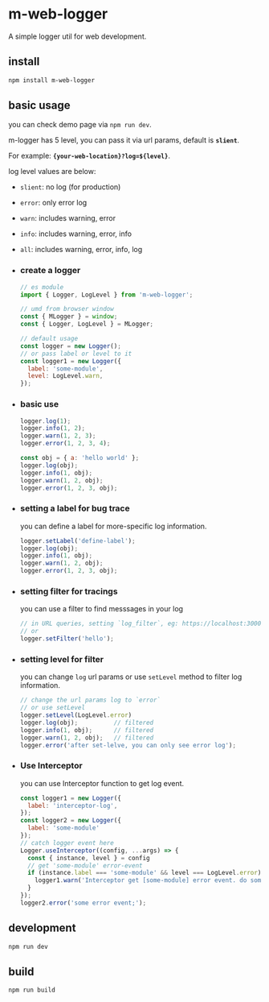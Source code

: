 # m-web-logger

A simple logger util for web development.

## install

```sh
npm install m-web-logger
```

## basic usage

you can check demo page via `npm run dev`.

m-logger has 5 level, you can pass it via url params, default is **`slient`**.

For example: **`{your-web-location}?log=${level}`**.

log level values are below:

- `slient`: no log (for production)
- `error`: only error log
- `warn`: includes warning, error
- `info`: includes warning, error, info
- `all`: includes warning, error, info, log

- ### create a logger

  ```js
  // es module
  import { Logger, LogLevel } from 'm-web-logger';

  // umd from browser window
  const { MLogger } = window;
  const { Logger, LogLevel } = MLogger;

  // default usage
  const logger = new Logger();
  // or pass label or level to it
  const logger1 = new Logger({
    label: 'some-module',
    level: LogLevel.warn,
  });
  ```

- ### basic use

  ```js
  logger.log(1);
  logger.info(1, 2);
  logger.warn(1, 2, 3);
  logger.error(1, 2, 3, 4);

  const obj = { a: 'hello world' };
  logger.log(obj);
  logger.info(1, obj);
  logger.warn(1, 2, obj);
  logger.error(1, 2, 3, obj);
  ```

- ### setting a label for bug trace

  you can define a label for more-specific log information.

  ```js
  logger.setLabel('define-label');
  logger.log(obj);
  logger.info(1, obj);
  logger.warn(1, 2, obj);
  logger.error(1, 2, 3, obj);
  ```

- ### setting filter for tracings

  you can use a filter to find messsages in your log

  ```js
  // in URL queries, setting `log_filter`, eg: https://localhost:3000?log_filter="hello"
  // or
  logger.setFilter('hello');
  ```

- ### setting level for filter

  you can change `log` url params or use `setLevel` method to filter log information.

  ```js
  // change the url params log to `error`
  // or use setLevel
  logger.setLevel(LogLevel.error)
  logger.log(obj);          // filtered
  logger.info(1, obj);      // filtered
  logger.warn(1, 2, obj);   // filtered
  logger.error('after set-lelve, you can only see error log');
  ```

- ### Use Interceptor

  you can use Interceptor function to get log event.

  ```js
  const logger1 = new Logger({
    label: 'interceptor-log',
  });
  const logger2 = new Logger({
    label: 'some-module'
  });
  // catch logger event here
  Logger.useInterceptor((config, ...args) => {
    const { instance, level } = config
    // get 'some-module' error-event
    if (instance.label === 'some-module' && level === LogLevel.error) {
      logger1.warn('Interceptor get [some-module] error event. do something');
    }
  });
  logger2.error('some error event;');
  ```

## development

```sh
npm run dev
```

## build

```sh
npm run build
```
